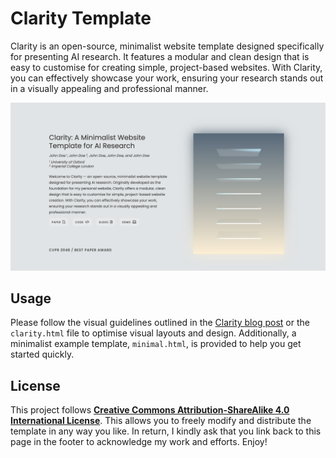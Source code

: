 # Clarity Template

Clarity is an open-source, minimalist website template designed specifically for presenting AI research. It features a modular and clean design that is easy to customise for creating simple, project-based websites. With Clarity, you can effectively showcase your work, ensuring your research stands out in a visually appealing and professional manner. 

<img class="foreground" src="assets/figures/clarity_intro.jpg" alt="Prismer">


## Usage
Please follow the visual guidelines outlined in the [Clarity blog post](https://shikun.io/projects/clarity) or the `clarity.html` file to optimise visual layouts and design. Additionally, a minimalist example template, `minimal.html`, is provided to help you get started quickly.

## License
This project follows  <a href="https://creativecommons.org/licenses/by-sa/4.0/"><b>Creative Commons Attribution-ShareAlike 4.0 International License</b></a>. This allows you to freely modify and distribute the template in any way you like. In return, I kindly ask that you link back to this page in the footer to acknowledge my work and efforts. Enjoy!
